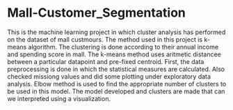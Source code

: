 # Mall-Customer_Segmentation

This is the machine learning project in which cluster analysis has performed on the dataset of mall custmours. The method used in this project is k-means algorithm. The clustering is done according to their annual income and spending score in mall. The k-means method uses aritmetic distancee between a particular datapoint and pre-fixed centroid. First, the data preprocessing is done in which the statistical measures are calculated. Also checked missiong values and did some plotting under exploratory  data analysis. Elbow method is used to find the appropriate number of clusters to be used in this model. The model developed and clusters are made that can we interpreted using a visualization.
